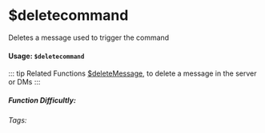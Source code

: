 # $deletecommand
Deletes a message used to trigger the command

#### Usage: `$deletecommand`


::: tip Related Functions
[$deleteMessage](../Text/deleteMessage.md), to delete a message in the server or DMs
:::


##### Function Difficultly: <Badge type="tip" text="Easy" vertical="middle" /> 
###### Tags: <Badge type="tip" text="delete message" vertical="middle" /> <Badge type="tip" text="Message" vertical="middle" /> <Badge type="tip" text="delete" vertical="middle" /> <Badge type="tip" text="delete trigger" vertical="middle" />